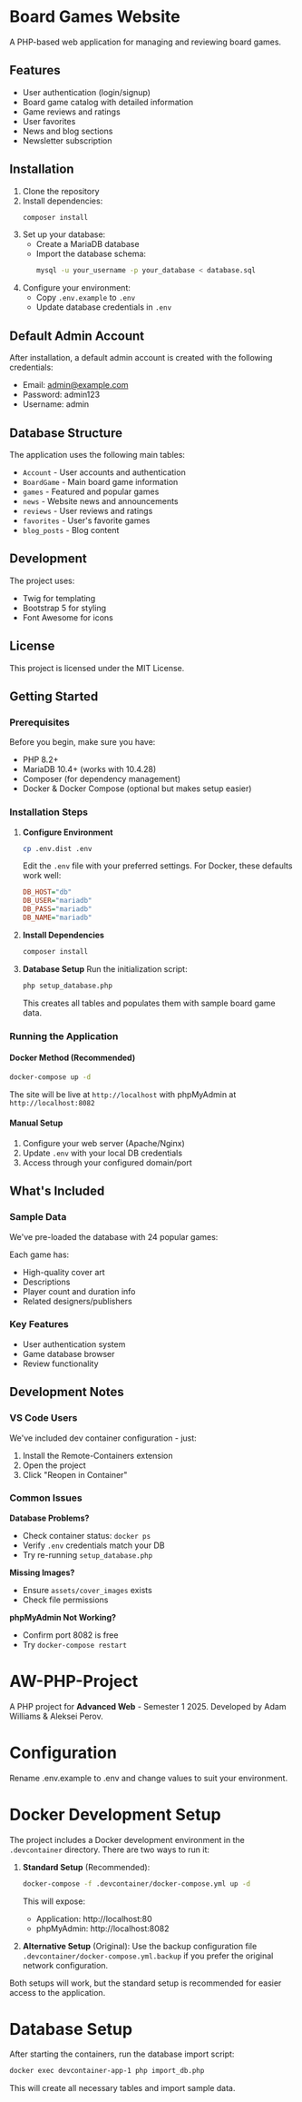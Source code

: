 # Board Games Website

A PHP-based web application for managing and reviewing board games.

## Features

- User authentication (login/signup)
- Board game catalog with detailed information
- Game reviews and ratings
- User favorites
- News and blog sections
- Newsletter subscription

## Installation

1. Clone the repository
2. Install dependencies:
   ```bash
   composer install
   ```
3. Set up your database:
   - Create a MariaDB database
   - Import the database schema:
     ```bash
     mysql -u your_username -p your_database < database.sql
     ```
4. Configure your environment:
   - Copy `.env.example` to `.env`
   - Update database credentials in `.env`

## Default Admin Account

After installation, a default admin account is created with the following credentials:
- Email: admin@example.com
- Password: admin123
- Username: admin

## Database Structure

The application uses the following main tables:
- `Account` - User accounts and authentication
- `BoardGame` - Main board game information
- `games` - Featured and popular games
- `news` - Website news and announcements
- `reviews` - User reviews and ratings
- `favorites` - User's favorite games
- `blog_posts` - Blog content

## Development

The project uses:
- Twig for templating
- Bootstrap 5 for styling
- Font Awesome for icons

## License

This project is licensed under the MIT License.

## Getting Started

### Prerequisites

Before you begin, make sure you have:
- PHP 8.2+
- MariaDB 10.4+ (works with 10.4.28)
- Composer (for dependency management)
- Docker & Docker Compose (optional but makes setup easier)

### Installation Steps

1. **Configure Environment**
   ```bash
   cp .env.dist .env
   ```
   Edit the `.env` file with your preferred settings. For Docker, these defaults work well:
   ```ini
   DB_HOST="db"
   DB_USER="mariadb"
   DB_PASS="mariadb"
   DB_NAME="mariadb"
   ```

2. **Install Dependencies**
   ```bash
   composer install
   ```

3. **Database Setup**
   Run the initialization script:
   ```bash
   php setup_database.php
   ```

   This creates all tables and populates them with sample board game data.

### Running the Application

#### Docker Method (Recommended)
```bash
docker-compose up -d
```
The site will be live at `http://localhost` with phpMyAdmin at `http://localhost:8082`

#### Manual Setup
1. Configure your web server (Apache/Nginx)
2. Update `.env` with your local DB credentials
3. Access through your configured domain/port

## What's Included

### Sample Data
We've pre-loaded the database with 24 popular games:

Each game has:
- High-quality cover art
- Descriptions
- Player count and duration info
- Related designers/publishers

### Key Features
- User authentication system
- Game database browser
- Review functionality

## Development Notes

### VS Code Users
We've included dev container configuration - just:
1. Install the Remote-Containers extension
2. Open the project
3. Click "Reopen in Container"

### Common Issues

**Database Problems?**
- Check container status: `docker ps`
- Verify `.env` credentials match your DB
- Try re-running `setup_database.php`

**Missing Images?**
- Ensure `assets/cover_images` exists
- Check file permissions

**phpMyAdmin Not Working?**
- Confirm port 8082 is free
- Try `docker-compose restart`

# AW-PHP-Project
A PHP project for **Advanced Web** - Semester 1 2025.
Developed by Adam Williams & Aleksei Perov.

# Configuration
Rename .env.example to .env and change values to suit your environment.

# Docker Development Setup
The project includes a Docker development environment in the `.devcontainer` directory. There are two ways to run it:

1. **Standard Setup** (Recommended):
   ```bash
   docker-compose -f .devcontainer/docker-compose.yml up -d
   ```
   This will expose:
   - Application: http://localhost:80
   - phpMyAdmin: http://localhost:8082

2. **Alternative Setup** (Original):
   Use the backup configuration file `.devcontainer/docker-compose.yml.backup` if you prefer the original network configuration.

Both setups will work, but the standard setup is recommended for easier access to the application.

# Database Setup
After starting the containers, run the database import script:
```bash
docker exec devcontainer-app-1 php import_db.php
```

This will create all necessary tables and import sample data.